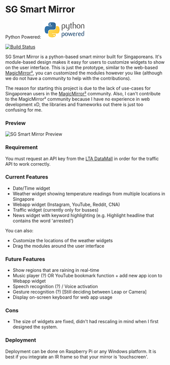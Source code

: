 # SG Smart Mirror

Python Powered:
[![N|Solid](https://raw.githubusercontent.com/willtheorangeguy/Python-Logo-Widgets/master/pythonpoweredlengthgif.gif)](https://nodesource.com/products/nsolid)

[![Build Status](https://travis-ci.org/joemccann/dillinger.svg?branch=master)](https://travis-ci.org/joemccann/dillinger)


SG Smart Mirror is a python-based smart mirror built for Singaporeans. It's module-based design makes it easy for users to customize widgets to show on the user interface. This is just the prototype, similar to the web-based [MagicMirror²](https://github.com/MichMich/MagicMirror), you can customized the modules however you like (although we do not have a community to help with the contributions). 

The reason for starting this project is due to the lack of use-cases for Singaporean users in the  [MagicMirror²](https://github.com/MichMich/MagicMirror) community. Also, I can't contribute to the MagicMirror² community because I have no experience in web development xD, the libraries and frameworks out there is just too confusing for me.

### Preview
![SG Smart Mirror Preview](./smartmirror1.gif?raw=true)

### Requirement
You must request an API key from the [LTA DataMall](https://www.mytransport.sg/content/mytransport/home/dataMall/request-for-api.html) in order for the traffic API to work correctly.


### Current Features

  - Date/Time widget
  - Weather widget showing temperature readings from multiple locations in Singapore
  - Webapp widget (Instagram, YouTube, Reddit, CNA)
  - Traffic widget (currently only for busses)
  - News widget with keyword highlighting (e.g. Highlight headline that contains the word 'arrested')

You can also:
  - Customize the locations of the weather widgets
  - Drag the modules around the user interface

### Future Features
- Show regions that are raining in real-time
- Music player (?) OR YouTube bookmark function + add new app icon to Webapp widget
- Speech recognition (?) / Voice activation
- Gesture recognition (?) [Still deciding between Leap or Camera]
- Display on-screen keyboard for web app usage

### Cons
- The size of widgets are fixed, didn't had rescaling in mind when I first designed the system.

### Deployment
Deployment can be done on Raspberry Pi or any Windows platform. It is best if you integrate an IR frame so that your mirror is 'touchscreen'. 

